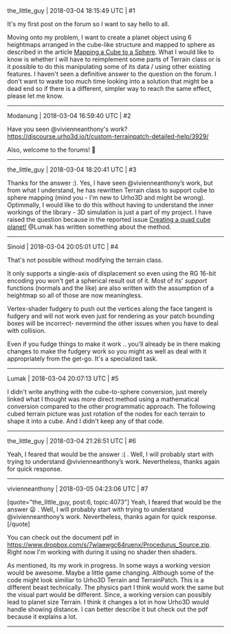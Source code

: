 the_little_guy | 2018-03-04 18:15:49 UTC | #1

It's my first post on the forum so I want to say hello to all.

Moving onto my problem, I want to create a planet object using 6 heightmaps arranged in the cube-like structure and mapped to sphere as described in the article [Mapping a Cube to a Sphere](http://mathproofs.blogspot.com.au/2005/07/mapping-cube-to-sphere.html).
 What I would like to know is whether I will have to reimplement some parts of Terrain class or is it possible to do this manipulating some of its data / using other existing features. I haven't seen a definitive answer to the question on the forum. I don't want to waste too much time looking into a solution that might be a dead end so if there is a different, simpler way to reach the same effect, please let me know.

-------------------------

Modanung | 2018-03-04 16:59:40 UTC | #2

Have you seen @vivienneanthony's work? 
https://discourse.urho3d.io/t/custom-terrainpatch-detailed-help/3929/

Also, welcome to the forums! :confetti_ball:

-------------------------

the_little_guy | 2018-03-04 18:20:41 UTC | #3

Thanks for the answer :). 
Yes, I have seen @vivienneanthony’s work, but from what I understand, he has rewritten Terrain class to support cube to sphere mapping (mind you - I'm new to Urho3D and might be wrong). Optimmally, I would like to do this without having to understand the inner workings of the library - 3D simulation is just a part of my project. I have raised the question because in the reported issue [Creating a quad cube planet!](https://github.com/urho3d/Urho3D/issues/1801) @Lumak has written something about the method.

-------------------------

Sinoid | 2018-03-04 20:05:01 UTC | #4

That's not possible without modifying the terrain class.

It only supports a single-axis of displacement so even using the RG 16-bit encoding you won't get a spherical result out of it. Most of its' *support* functions (normals and the like) are also written with the assumption of a heightmap so all of those are now meaningless.

Vertex-shader fudgery to push out the vertices along the face tangent is fudgery and will not work even just for rendering as your patch bounding boxes will be incorrect- nevermind the other issues when you have to deal with collision.

Even if you fudge things to make it work .. you'll already be in there making changes to make the fudgery work so you might as well as deal with it appropriately from the get-go. It's a specialized task.

-------------------------

Lumak | 2018-03-04 20:07:13 UTC | #5

I didn't write anything with the cube-to-sphere conversion, just merely linked what I thought was more direct method using a mathematical conversion compared to the other programmatic approach.  The following cubed terrain picture was just rotation of the nodes for each terrain to shape it into a cube. And I didn't keep any of that code.

-------------------------

the_little_guy | 2018-03-04 21:26:51 UTC | #6

Yeah, I feared that would be the answer :( . Well, I will probably start with trying to understand @vivienneanthony’s work. Nevertheless, thanks again for quick response.

-------------------------

vivienneanthony | 2018-03-05 04:23:06 UTC | #7

[quote="the_little_guy, post:6, topic:4073"]
Yeah, I feared that would be the answer :frowning: . Well, I will probably start with trying to understand @vivienneanthony’s work. Nevertheless, thanks again for quick response.
[/quote]

You can check out the document pdf in https://www.dropbox.com/s/7wlaewgc64ruenx/Procedurus_Source.zip. Right now I'm working with during it using no shader then shaders.

As mentioned, its my work in progress. In some ways a working version would be awesome. Maybe a little game changing. Although some of the code might look similiar to Urho3D Terrain and TerrainPatch. This is a different beast technically. The physics part I think would work the same but the visual part would be different. Since, a working version can possibly lead to planet size Terrain. I think it changes a lot in how Urho3D would handle showing distance.  I can better describe it but check out the pdf because it explains a lot.

-------------------------

